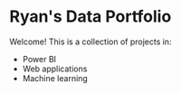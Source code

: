 # Ryan's Data Portfolio

Welcome! This is a collection of projects in:
- Power BI
- Web applications
- Machine learning

